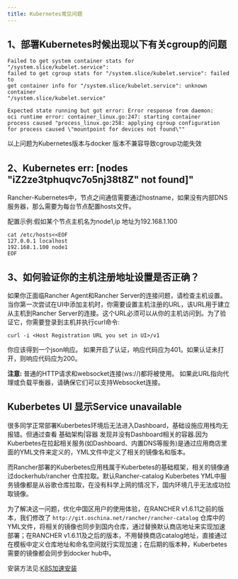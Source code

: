 ```yaml
---
title: Kubernetes常见问题
---
```



## 1、部署Kubernetes时候出现以下有关cgroup的问题

```
Failed to get system container stats for "/system.slice/kubelet.service": 
failed to get cgroup stats for "/system.slice/kubelet.service": failed to 
get container info for "/system.slice/kubelet.service": unknown container 
"/system.slice/kubelet.service"
```

```
Expected state running but got error: Error response from daemon: 
oci runtime error: container_linux.go:247: starting container 
process caused "process_linux.go:258: applying cgroup configuration 
for process caused \"mountpoint for devices not found\""
```
以上问题为Kubernetes版本与docker 版本不兼容导致cgroup功能失效

## 2、Kubernetes  err: [nodes \"iZ2ze3tphuqvc7o5nj38t8Z\" not found]"

Rancher-Kubernetes中，节点之间通信需要通过hostname，如果没有内部DNS服务器，那么需要为每台节点配置hosts文件。

配置示例:假如某个节点主机名为node1,ip 地址为192.168.1.100

```
cat /etc/hosts<<EOF
127.0.0.1 localhost
192.168.1.100 node1
EOF
```

## 3、如何验证你的主机注册地址设置是否正确？

如果你正面临Rancher Agent和Rancher Server的连接问题，请检查主机设置。当你第一次尝试在UI中添加主机时，你需要设置主机注册的URL，该URL用于建立从主机到Rancher Server的连接。这个URL必须可以从你的主机访问到。为了验证它，你需要登录到主机并执行curl命令:

```
curl -i <Host Registration URL you set in UI>/v1
```
你应该得到一个json响应。 如果开启了认证，响应代码应为401。如果认证未打开，则响应代码应为200。

**注意:** 普通的HTTP请求和websocket连接(ws://)都将被使用。 如果此URL指向代理或负载平衡器，请确保它们可以支持Websocket连接。

## Kuberbetes UI 显示Service unavailable
很多同学正常部署Kuberbetes环境后无法进入Dashboard，基础设施应用栈均无报错。但通过查看 基础架构|容器 发现并没有Dashboard相关的容器.因为Kuberbetes在拉起相关服务(如Dashboard、内置DNS等服务)是通过应用商店里面的YML文件来定义的，YML文件中定义了相关的镜像名和版本。

而Rancher部署的Kuberbetes应用栈属于Kuberbetes的基础框架，相关的镜像通过dockerhub/rancher 仓库拉取。默认Rancher-catalog Kuberbetes YML中服务镜像都是从谷歌仓库拉取，在没有科学上网的情况下，国内环境几乎无法成功拉取镜像。

为了解决这一问题，优化中国区用户的使用体验，在RANCHER v1.6.11之前的版本，我们修改了 ```http://git.oschina.net/rancher/rancher-catalog```  仓库中的YML文件，将相关的镜像也同步到国内仓库，通过替换默认商店地址来实现加速部署；在RANCHER v1.6.11及之后的版本，不用替换商店catalog地址，直接通过在模板中定义仓库地址和命名空间就行实现加速；在后期的版本种，Kuberbetes需要的镜像都会同步到docker hub中。

安装方法见:[K8S加速安装](/blog/K8S-install)
